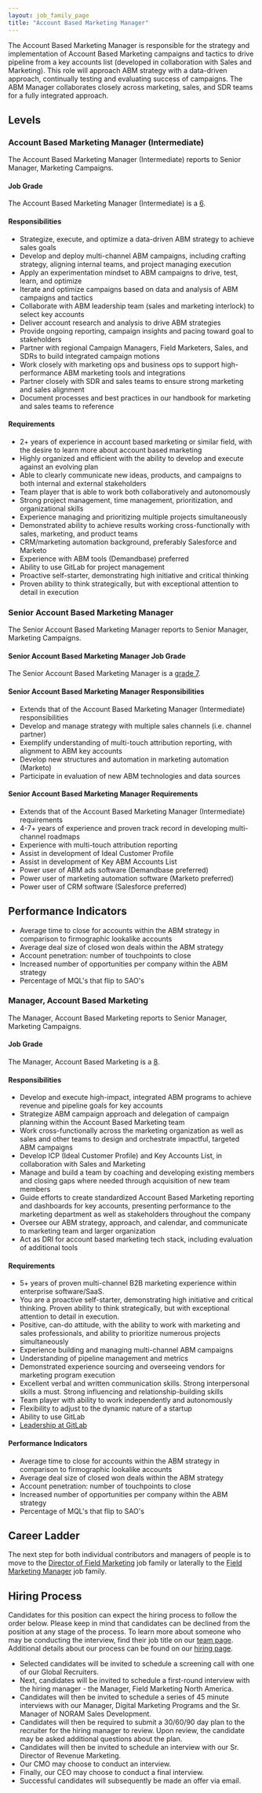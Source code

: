 ```yaml
---
layout: job_family_page
title: "Account Based Marketing Manager"
---
```


The Account Based Marketing Manager is responsible for the strategy and implementation of Account Based Marketing campaigns and tactics to drive pipeline from a key accounts list (developed in collaboration with Sales and Marketing). This role will approach ABM strategy with a data-driven approach, continually testing and evaluating success of campaigns. The ABM Manager collaborates closely across marketing, sales, and SDR teams for a fully integrated approach.

## Levels

### Account Based Marketing Manager (Intermediate)

The Account Based Marketing Manager (Intermediate) reports to Senior Manager, Marketing Campaigns.

#### Job Grade

The Account Based Marketing Manager (Intermediate) is a [6](https://about.gitlab.com/handbook/total-rewards/compensation/compensation-calculator/#gitlab-job-grades).

#### Responsibilities

- Strategize, execute, and optimize a data-driven ABM strategy to achieve sales goals
- Develop and deploy multi-channel ABM campaigns, including crafting strategy, aligning internal teams, and project managing execution
- Apply an experimentation mindset to ABM campaigns to drive, test, learn, and optimize
- Iterate and optimize campaigns based on data and analysis of ABM campaigns and tactics
- Collaborate with ABM leadership team (sales and marketing interlock) to select key accounts
- Deliver account research and analysis to drive ABM strategies
- Provide ongoing reporting, campaign insights and pacing toward goal to stakeholders
- Partner with regional Campaign Managers, Field Marketers, Sales, and SDRs to build integrated campaign motions
- Work closely with marketing ops and business ops to support high-performance ABM marketing tools and integrations
- Partner closely with SDR and sales teams to ensure strong marketing and sales alignment
- Document processes and best practices in our handbook for marketing and sales teams to reference

#### Requirements

- 2+ years of experience in account based marketing or similar field, with the desire to learn more about account based marketing
- Highly organized and efficient with the ability to develop and execute against an evolving plan
- Able to clearly communicate new ideas, products, and campaigns to both internal and external stakeholders
- Team player that is able to work both collaboratively and autonomously
- Strong project management, time management, prioritization, and organizational skills
- Experience managing and prioritizing multiple projects simultaneously
- Demonstrated ability to achieve results working cross-functionally with sales, marketing, and product teams
- CRM/marketing automation background, preferably Salesforce and Marketo
- Experience with ABM tools (Demandbase) preferred
- Ability to use GitLab for project management
- Proactive self-starter, demonstrating high initiative and critical thinking
- Proven ability to think strategically, but with exceptional attention to detail in execution

### Senior Account Based Marketing Manager

The Senior Account Based Marketing Manager reports to Senior Manager, Marketing Campaigns.

#### Senior Account Based Marketing Manager Job Grade

The Senior Account Based Marketing  Manager is a [grade 7](https://about.gitlab.com/handbook/total-rewards/compensation/compensation-calculator/#gitlab-job-grades).

#### Senior Account Based Marketing Manager Responsibilities

- Extends that of the Account Based Marketing Manager (Intermediate) responsibilities
- Develop and manage strategy with multiple sales channels (i.e. channel partner)
- Exemplify understanding of multi-touch attribution reporting, with alignment to ABM key accounts
- Develop new structures and automation in marketing automation (Marketo)
- Participate in evaluation of new ABM technologies and data sources

#### Senior Account Based Marketing Manager Requirements

- Extends that of the Account Based Marketing Manager (Intermediate) requirements
- 4-7+ years of experience and proven track record in developing multi-channel roadmaps
- Experience with multi-touch attribution reporting
- Assist in development of Ideal Customer Profile
- Assist in development of Key ABM Accounts List
- Power user of ABM ads software (Demandbase preferred)
- Power user of marketing automation software (Marketo preferred)
- Power user of CRM software (Salesforce preferred)

## Performance Indicators

- Average time to close for accounts within the ABM strategy in comparison to firmographic lookalike accounts
- Average deal size of closed won deals within the ABM strategy
- Account penetration: number of touchpoints to close
- Increased number of opportunities per company within the ABM strategy
- Percentage of MQL's that flip to SAO's

### Manager, Account Based Marketing

The Manager, Account Based Marketing reports to Senior Manager, Marketing Campaigns.

#### Job Grade

The Manager, Account Based Marketing is a [8](https://about.gitlab.com/handbook/total-rewards/compensation/compensation-calculator/#gitlab-job-grades).

#### Responsibilities
- Develop and execute high-impact, integrated ABM programs to achieve revenue and pipeline goals for key accounts
- Strategize ABM campaign approach and delegation of campaign planning within the Account Based Marketing team
- Work cross-functionally across the marketing organization as well as sales and other teams to design and orchestrate impactful, targeted ABM campaigns
- Develop ICP (Ideal Customer Profile) and Key Accounts List, in collaboration with Sales and Marketing
- Manage and build a team by coaching and developing existing members and closing gaps where needed through acquisition of new team members
- Guide efforts to create standardized Account Based Marketing reporting and dashboards for key accounts, presenting performance to the marketing department as well as stakeholders throughout the company
- Oversee our ABM strategy, approach, and calendar, and communicate to marketing team and larger organization
- Act as DRI for account based marketing tech stack, including evaluation of additional tools

#### Requirements

- 5+ years of proven multi-channel B2B marketing experience within enterprise software/SaaS.
- You are a proactive self-starter, demonstrating high initiative and critical thinking. Proven ability to think strategically, but with exceptional attention to detail in execution.
- Positive, can-do attitude, with the ability to work with marketing and sales professionals, and ability to prioritize numerous projects simultaneously
- Experience building and managing multi-channel ABM campaigns
- Understanding of pipeline management and metrics
- Demonstrated experience sourcing and overseeing vendors for marketing program execution
- Excellent verbal and written communication skills. Strong interpersonal skills a must. Strong influencing and relationship-building skills
- Team player with ability to work independently and autonomously
- Flexibility to adjust to the dynamic nature of a startup
- Ability to use GitLab
- [Leadership at GitLab](https://about.gitlab.com/company/team/structure/#management-group)


#### Performance Indicators

- Average time to close for accounts within the ABM strategy in comparison to firmographic lookalike accounts
- Average deal size of closed won deals within the ABM strategy
- Account penetration: number of touchpoints to close
- Increased number of opportunities per company within the ABM strategy
- Percentage of MQL's that flip to SAO's

## Career Ladder

The next step for both individual contributors and managers of people is to move to the [Director of Field Marketing](/job-families/marketing/director-field-marketing) job family or laterally to the [Field Marketing Manager](/job-families/marketing/field-marketing-manager) job family.

## Hiring Process

Candidates for this position can expect the hiring process to follow the order below. Please keep in mind that candidates can be declined from the position at any stage of the process. To learn more about someone who may be conducting the interview, find their job title on our [team page](https://about.gitlab.com/company/team/). Additional details about our process can be found on our [hiring page](https://about.gitlab.com/handbook/hiring/).

- Selected candidates will be invited to schedule a screening call with one of our Global Recruiters.
- Next, candidates will be invited to schedule a first-round interview with the hiring manager - the Manager, Field Marketing North America.
- Candidates will then be invited to schedule a series of 45 minute interviews with our Manager, Digital Marketing Programs and the Sr. Manager of NORAM Sales Development.
- Candidates will then be required to submit a 30/60/90 day plan to the recruiter for the hiring manager to review. Upon review, the candidate may be asked additional questions about the plan.
- Candidates will then be invited to schedule an interview with our Sr. Director of Revenue Marketing.
- Our CMO may choose to conduct an interview.
- Finally, our CEO may choose to conduct a final interview.
- Successful candidates will subsequently be made an offer via email.
